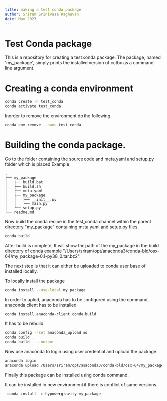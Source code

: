 ```yaml
---
title: making a test conda package
author: Sriram Srinivasa Raghavan
date: May 2023
---
```


# Test Conda package

This is a repository for creating a test conda package. The package, named 'my_package', simply prints the installed version of cctbx as a command-line argument.

# Creating a conda environment

```bash
conda create -n test_conda
conda activate test_conda
```

Inorder to remove the environment do the following

```bash
conda env remove --name test_conda
```

# Building the conda package.

Go to the folder containing the source code and meta.yaml and setup.py folder which is placed
Example

    .
    ├── my_package
    │   ├── build.bat
    │   ├── build.sh
    │   ├── meta.yaml
    │   ├── my_package
    │   │   ├── __init__.py
    │   │   └── main.py
    │   └── setup.py
    └── readme.md

Now build the conda recipe in the test_conda channel within the parent directory "my_package" containing meta.yaml and setup.py files.

```bash
conda build .
```

After build is complete,
It will show the path of the my_package in the build directory of conda example "/Users/sriram/opt/anaconda3/conda-bld/osx-64/my_package-0.1-py38_0.tar.bz2".

The next step is that it can either be uploaded to conda user base of installed locally.

To locally install the package

```bash
conda install --use-local my_package
```

In order to uplod, anaconda has to be configured using the command, anaconda client has to be installed

```bash
conda install anaconda-client conda-build
```

It has to be rebuild

```bash
conda config --set anaconda_upload no
conda build .
conda build . --output
```

Now use anaconda to login using user credential and upload the package

```bash
anaconda login
anaconda upload /Users/sriram/opt/anaconda3/conda-bld/osx-64/my_package-0.1-py38_0.tar.bz2
```

Finally this package can be installed using conda command.

It can be installed in new environment if there is conflict of same versions.

```bash
 conda install -c hypowergravity my_package
```
